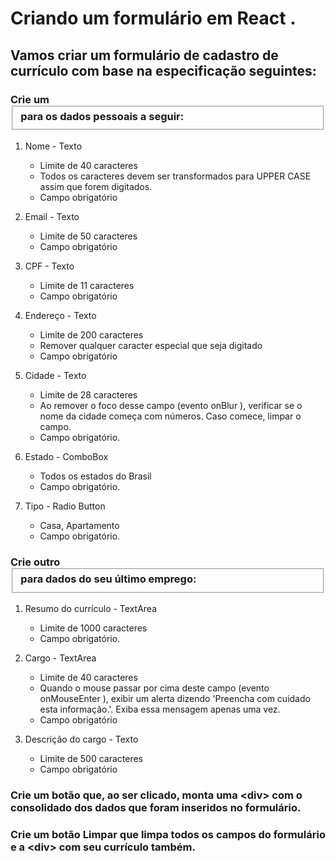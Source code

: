 # Criando um formulário em React .

## Vamos criar um formulário de cadastro de currículo com base na especificação seguintes:

### Crie um <fieldset> para os dados pessoais a seguir:
1. Nome - Texto
    * Limite de 40 caracteres
    * Todos os caracteres devem ser transformados para UPPER CASE assim que forem digitados.
    * Campo obrigatório

1. Email - Texto
    * Limite de 50 caracteres
    * Campo obrigatório

1. CPF - Texto
    * Limite de 11 caracteres
    * Campo obrigatório

1. Endereço - Texto
    * Limite de 200 caracteres
    * Remover qualquer caracter especial que seja digitado
    * Campo obrigatório

1. Cidade - Texto
    * Limite de 28 caracteres
    * Ao remover o foco desse campo (evento onBlur ), verificar se o nome da cidade começa com números. Caso comece, limpar o campo.
    * Campo obrigatório.

1. Estado - ComboBox
    * Todos os estados do Brasil
    * Campo obrigatório.

1. Tipo - Radio Button
    * Casa, Apartamento
    * Campo obrigatório.

### Crie outro <fieldset> para dados do seu último emprego:

1. Resumo do currículo - TextArea
    * Limite de 1000 caracteres
    * Campo obrigatório.

1. Cargo - TextArea
    * Limite de 40 caracteres
    * Quando o mouse passar por cima deste campo (evento onMouseEnter ), exibir um alerta dizendo 'Preencha com cuidado esta informação.'. Exiba essa mensagem apenas uma vez.
    * Campo obrigatório

1. Descrição do cargo - Texto
    * Limite de 500 caracteres
    * Campo obrigatório

### Crie um botão que, ao ser clicado, monta uma \<div\> com o consolidado dos dados que foram inseridos no formulário.

### Crie um botão Limpar que limpa todos os campos do formulário e a \<div\> com seu currículo também.
